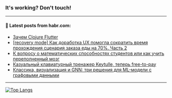 ### It's working? Don't touch!

---
<!--
#### 🛠️ Technical stack:

![C++](https://img.shields.io/badge/C++-informational?logo=c%2B%2B&style=flat&logoColor=white&color=9C033A)
![Java](https://img.shields.io/badge/Java-informational?logo=java&style=flat&logoColor=white&color=007396)
![Kotlin](https://img.shields.io/badge/Kotlin-informational?logo=Kotlin&style=flat&logoColor=white&color=0095D5)
![JS](https://img.shields.io/badge/JS-informational?logo=javaScript&style=flat&logoColor=black&color=F7Df1E) <br>
![HTML5](https://img.shields.io/badge/HTML5-informational?logo=html5&style=flat&logoColor=white&color=E34F26)
![CSS3](https://img.shields.io/badge/CSS3-informational?logo=css3&style=flat&logoColor=white&color=157286)
![Sass](https://img.shields.io/badge/Saas-informational?logo=sass&style=flat&logoColor=white&color=hotpink)
![PHP](https://img.shields.io/badge/PHP-informational?logo=php&style=flat&logoColor=white&color=777BB4) <br>
![WebPAck](https://img.shields.io/badge/WebPack-informational?logo=webPack&style=flat&logoColor=white&color=FF6F00)
![Bootstrap](https://img.shields.io/badge/Bootstrap-informational?logo=Bootstrap&style=flat&logoColor=white&color=7952B3)
![MySQL](https://img.shields.io/badge/MySQL-informational?logo=MySQL&style=flat&logoColor=white&color=00f) <br>
![NodeJS](https://img.shields.io/badge/NodeJS-informational?logo=node.js&style=flat&logoColor=white&color=43853D)
![Spring](https://img.shields.io/badge/Spring-informational?logo=Spring&style=flat&logoColor=white&color=0A9EDC)
![Angular](https://img.shields.io/badge/Vue-informational?logo=vue.js&style=flat&logoColor=white&color=red)
![Git](https://img.shields.io/badge/Git-informational?logo=git&style=flat&logoColor=white&color=darkorange)

___
-->

#### 💬 Latest posts from habr.com:

<!-- BLOG-POST-LIST:START -->
- [Зачем Clojure Flutter](https://habr.com/ru/post/705448/?utm_source=habrahabr&utm_medium=rss&utm_campaign=705448)
- [[recovery mode] Как доработка UX помогла сократить время прохождения сценария заказа еды на 70%. Часть 2](https://habr.com/ru/post/705434/?utm_source=habrahabr&utm_medium=rss&utm_campaign=705434)
- [К вопросу о математических способностях студентов или как учить переполненный мозг](https://habr.com/ru/post/704798/?utm_source=habrahabr&utm_medium=rss&utm_campaign=704798)
- [Казуальный клавиатурный тренажер Keytulle, теперь free-to-pay](https://habr.com/ru/post/705430/?utm_source=habrahabr&utm_medium=rss&utm_campaign=705430)
- [Классика, визуализация и GNN: три решения для ML-модели с графовыми данными](https://habr.com/ru/post/703484/?utm_source=habrahabr&utm_medium=rss&utm_campaign=703484)
<!-- BLOG-POST-LIST:END -->

---

[![Top Langs](https://github-readme-stats.vercel.app/api/top-langs/?username=zloylis&layout=compact&hide_border=true&theme=dracula)](https://github.com/zloylis)
